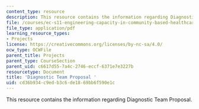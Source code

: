 ```yaml
---
content_type: resource
description: This resource contains the information regarding Diagnostic Team Proposal.
file: /courses/ec-s11-engineering-capacity-in-community-based-healthcare-fall-2005/cd36b934c9edb3c6de1869bb6f590e1c_MITEC_S11F05_dlg_mod1su_fb.pdf
file_type: application/pdf
learning_resource_types:
- Projects
license: https://creativecommons.org/licenses/by-nc-sa/4.0/
ocw_type: OCWFile
parent_title: Projects
parent_type: CourseSection
parent_uid: c6617d55-7a4c-2746-eccf-6371e7e3227b
resourcetype: Document
title: 'Diagnostic Team Proposal '
uid: cd36b934-c9ed-b3c6-de18-69bb6f590e1c
---
```

This resource contains the information regarding Diagnostic Team Proposal.